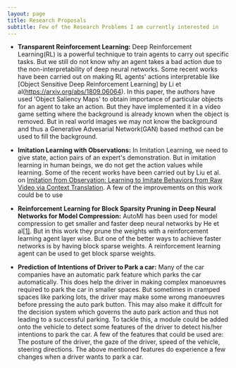 ```yaml
---
layout: page
title: Research Proposals
subtitle: Few of the Research Problems I am currently interested in
---
```



* **Transparent Reinforcement Learning:** Deep Reinforcement Learning(RL) is a powerful technique to train agents to carry out specific tasks. But we still do not know why an agent takes a bad action due to the non-interpretability of deep neural networks. Some recent works have been carried out on making RL agents' actions interpretable like [Object Sensitive Deep Reinforcement Learning] by Li et al(https://arxiv.org/abs/1809.06064). In this paper, the authors have used 'Object Saliency Maps' to obtain importance of particular objects for an agent to take an action. But they have implemented it in a video game 
setting where the background is already known when the object is removed. But in real world images we may not know the background and thus a Generative Advesarial Network(GAN) based method can be used to fill the background.

* **Imitation Learning with Observations:** In Imitation Learning, we need to give state, action pairs of an expert's demonstration. But in imitation learning in human beings, we do not get the action values while learning. Some of the recent works have been carried out by Liu et al. on [Imitation from Observation: Learning to Imitate Behaviors from Raw Video via Context Translation](https://arxiv.org/pdf/1707.03374.pdf). A few of the improvements on this work could be to use 


* **Reinforcement Learning for Block Sparsity Pruning in Deep Neural Networks for Model Compression:**
AutoMl has been used for model compression to get smaller and faster deep neural networks by He et al[[1]](https://arxiv.org/pdf/1802.03494.pdf). But in this work they prune the weights with a reinforcement learning agent layer wise. But one of the better ways to achieve faster networks is by having block sparse weights. A reinforcement learning agent can be used to get block sparse weights.

* **Prediction of Intentions of Driver to Park a car:**
Many of the car companies have an automatic park feature which parks the car automatically. This does help the driver in making complex manoeuvres required to park the car in smaller spaces. But sometimes in cramped spaces like parking lots, the driver may make some wrong manoeuvres before pressing the auto park button. This may also make it diffcult for the decision system which governs the auto park action and thus not leading to a successful parking. To tackle this, a module could be added onto the vehicle to detect some features of the driver to detect his/her intentions to park the car. A few of the features that could be used are: The posture of the driver, the gaze of the driver, speed of the vehicle, steering directions. The above mentioned features do experience a few changes when a driver wants to park a car.

